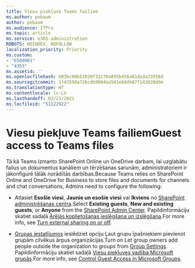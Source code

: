 ```yaml
---
title: Viesu piekļuve Teams failiem
ms.author: pebaum
author: pebaum
ms.audience: ITPro
ms.topic: article
ms.service: o365-administration
ROBOTS: NOINDEX, NOFOLLOW
localization_priority: Priority
ms.custom:
- "6500001"
- "4353"
ms.assetid: ''
ms.openlocfilehash: 603bc90b53839f32c70a895b456a61da3a33556d
ms.sourcegitcommit: 1f43598a726cdb9904aa501eb8db87f143020d9e
ms.translationtype: HT
ms.contentlocale: lv-LV
ms.lasthandoff: 03/23/2021
ms.locfileid: "51122922"
---
```

# <a name="guest-access-to-teams-files"></a><span data-ttu-id="637f6-102">Viesu piekļuve Teams failiem</span><span class="sxs-lookup"><span data-stu-id="637f6-102">Guest access to Teams files</span></span>

<span data-ttu-id="637f6-103">Tā kā Teams izmanto SharePoint Online un OneDrive darbam, lai uzglabātu failus un dokumentus kanāliem un tērzēšanas sarunām, administratoriem ir jākonfigurē tālāk norādītās darbības.</span><span class="sxs-lookup"><span data-stu-id="637f6-103">Because Teams relies on SharePoint Online and OneDrive for Business to store files and documents for channels and chat conversations, Admins need to configure the following:</span></span>

- <span data-ttu-id="637f6-104">Atlasiet **Esošie viesi**, **Jaunie un esošie viesi** vai **Ikviens** no [SharePoint administrēšanas centra](https://admin.microsoft.com/sharepoint?page=sharing&modern=true).</span><span class="sxs-lookup"><span data-stu-id="637f6-104">Select **Existing guests**, **New and existing guests**, or **Anyone** from the [SharePoint Admin Center](https://admin.microsoft.com/sharepoint?page=sharing&modern=true).</span></span> <span data-ttu-id="637f6-105">Papildinformāciju skatiet sadaļā [Ārējās koplietošanas ieslēgšana un izslēgšana](https://docs.microsoft.com/sharepoint/turn-external-sharing-on-or-off).</span><span class="sxs-lookup"><span data-stu-id="637f6-105">For more info, see [Turn external sharing on or off](https://docs.microsoft.com/sharepoint/turn-external-sharing-on-or-off).</span></span>

- <span data-ttu-id="637f6-106">[Grupas iestatījumos](https://admin.microsoft.com/Adminportal/Home?source=applauncher#/Settings/Services/:/Settings/L1/O365Groups) ieslēdziet opciju Ļaut grupu īpašniekiem pievienot grupām cilvēkus ārpus organizācijas.</span><span class="sxs-lookup"><span data-stu-id="637f6-106">Turn on Let group owners add people outside the organization to groups from [Group Settings](https://admin.microsoft.com/Adminportal/Home?source=applauncher#/Settings/Services/:/Settings/L1/O365Groups).</span></span> <span data-ttu-id="637f6-107">Papildinformāciju skatiet sadaļā [Viesu piekļuves vadība Microsoft grupās](https://docs.microsoft.com/microsoftteams/teams-dependencies#control-guest-access-in-office-365-groups).</span><span class="sxs-lookup"><span data-stu-id="637f6-107">For more info, see [Control Guest Access in Microsoft Groups](https://docs.microsoft.com/microsoftteams/teams-dependencies#control-guest-access-in-office-365-groups).</span></span>
